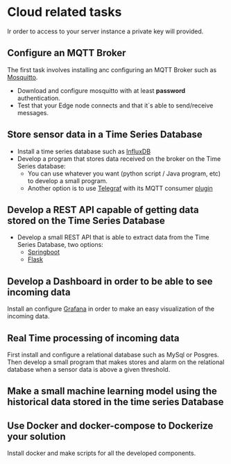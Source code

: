 # Cloud related tasks

Ir order to access to your server instance a private key will provided. 

## Configure an MQTT Broker 

The first task involves installing anc configuring an MQTT Broker such as [Mosquitto](https://mosquitto.org/). 

 * Download and configure mosquitto with at least **password** authentication. 
 * Test that your Edge node connects and that it´s able to send/receive messages. 
 
## Store sensor data in a Time Series Database 

 * Install a time series database such as [InfluxDB](https://portal.influxdata.com/downloads/)
 * Develop a program that stores data received on the broker on the Time Series database:
    * You can use whatever you want (python script / Java program, etc) to develop a small program.
    * Another option is to use [Telegraf](https://www.influxdata.com/time-series-platform/telegraf/) with its MQTT consumer [plugin](https://github.com/influxdata/telegraf/tree/master/plugins/inputs/mqtt_consumer)

## Develop a REST API capable of getting data stored on the Time Series Database

 * Develop a small REST API that is able to extract data from the Time Series Database, two options:
   * [Springboot](https://spring.io/projects/spring-boot)
   * [Flask](https://flask-restful.readthedocs.io/en/latest/)

## Develop a Dashboard in order to be able to see incoming data

Install an configure [Grafana](https://grafana.com/) in order to make an easy visualization of the incoming data.

## Real Time processing of incoming data

First install and configure a relational database such as MySql or Posgres.
Then develop a small program that makes stores and alarm on the relational database when a sensor data is above a given threshold. 

## Make a small machine learning model using the historical data stored in the time series Database



## Use Docker and docker-compose to Dockerize your solution 

Install docker and make scripts for all the developed components. 




